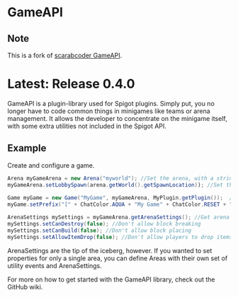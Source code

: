 # GameAPI

## Note
This is a fork of [scarabcoder GameAPI](https://github.com/scarabcoder/GameAPI).

# Latest: Release 0.4.0

GameAPI is a plugin-library used for Spigot plugins. 
Simply put, you no longer have to code common things in minigames like teams 
or arena management. It allows the developer to concentrate on the 
minigame itself, with some extra utilities not included in the Spigot API.

## Example
Create and configure a game.
```Java
Arena myGameArena = new Arena("myworld"); //Set the arena, with a string parameter for the world name
myGameArena.setLobbySpawn(arena.getWorld().getSpawnLocation)); //Set the lobby spawn, for pre-game waiting.
	
Game myGame = new Game("MyGame", myGameArena, MyPlugin.getPlugin());  //Create the game object
myGame.setPrefix("[" + ChatColor.AQUA + "My Game" + ChatColor.RESET + "]"); //Set the prefix used in messages

ArenaSettings mySettings = myGameArena.getArenaSettings(); //Get arena settings
mySettings.setCanDestroy(false); //Don't allow block breaking
mySettings.setCanBuild(false); //Don't allow block placing
mySettings.setAllowItemDrop(false); //Don't allow players to drop items
```

ArenaSettings are the tip of the iceberg, however. 
If you wanted to set properties for only a single area, you can define Areas with their own 
set of utility events and ArenaSettings.

For more on how to get started with the GameAPI library, check out the GitHub wiki.
